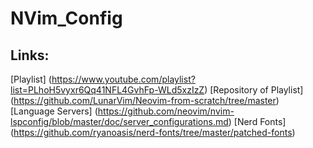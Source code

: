 # NVim_Config

## Links:

[Playlist] (https://www.youtube.com/playlist?list=PLhoH5vyxr6Qq41NFL4GvhFp-WLd5xzIzZ)
[Repository of Playlist] (https://github.com/LunarVim/Neovim-from-scratch/tree/master)
[Language Servers] (https://github.com/neovim/nvim-lspconfig/blob/master/doc/server_configurations.md)
[Nerd Fonts] (https://github.com/ryanoasis/nerd-fonts/tree/master/patched-fonts)
    

